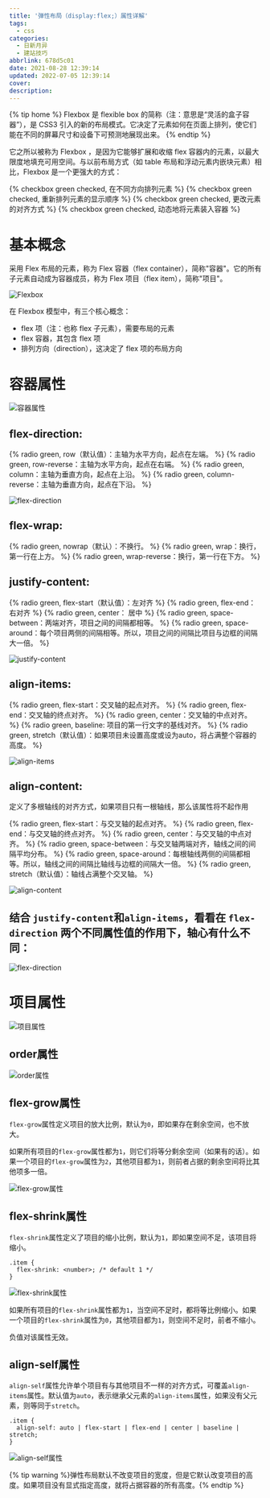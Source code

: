```yaml
---
title: '弹性布局（display:flex;）属性详解'
tags:
  - css
categories:
  - 日新月异
  - 建站技巧
abbrlink: 678d5c01
date: 2021-08-28 12:39:14
updated: 2022-07-05 12:39:14
cover:
description:
---
```


{% tip home %}
Flexbox 是 flexible box 的简称（注：意思是“灵活的盒子容器”），是 CSS3 引入的新的布局模式。它决定了元素如何在页面上排列，使它们能在不同的屏幕尺寸和设备下可预测地展现出来。
{% endtip %}

它之所以被称为 Flexbox ，是因为它能够扩展和收缩 flex 容器内的元素，以最大限度地填充可用空间。与以前布局方式（如 table 布局和浮动元素内嵌块元素）相比，Flexbox 是一个更强大的方式：

{% checkbox green checked, 在不同方向排列元素 %}
{% checkbox green checked, 重新排列元素的显示顺序 %}
{% checkbox green checked, 更改元素的对齐方式 %}
{% checkbox green checked, 动态地将元素装入容器 %}

# 基本概念

采用 Flex 布局的元素，称为 Flex 容器（flex container），简称"容器"。它的所有子元素自动成为容器成员，称为 Flex 项目（flex item），简称"项目"。

![Flexbox](https://npm.elemecdn.com/wayne-img@latest/blog/imgs/flex1.png) 

在 Flexbox 模型中，有三个核心概念：
- flex 项（注：也称 flex 子元素），需要布局的元素
- flex 容器，其包含 flex 项
- 排列方向（direction），这决定了 flex 项的布局方向

# 容器属性

![容器属性](https://npm.elemecdn.com/wayne-img@latest/blog/imgs/flex2.png)

## flex-direction:

{% radio green, row（默认值）：主轴为水平方向，起点在左端。 %}
{% radio green, row-reverse：主轴为水平方向，起点在右端。 %}
{% radio green, column：主轴为垂直方向，起点在上沿。 %}
{% radio green, column-reverse：主轴为垂直方向，起点在下沿。 %}

![flex-direction](https://npm.elemecdn.com/wayne-img@latest/blog/imgs/flex3.png)

## flex-wrap:

{% radio green, nowrap（默认）：不换行。 %}
{% radio green, wrap：换行，第一行在上方。 %}
{% radio green, wrap-reverse：换行，第一行在下方。 %}

## justify-content:

{% radio green, flex-start（默认值）：左对齐 %}
{% radio green, flex-end：右对齐 %}
{% radio green, center： 居中 %}
{% radio green, space-between：两端对齐，项目之间的间隔都相等。 %}
{% radio green, space-around：每个项目两侧的间隔相等。所以，项目之间的间隔比项目与边框的间隔大一倍。 %}

![justify-content](https://npm.elemecdn.com/wayne-img@latest/blog/imgs/flex4.gif)

## align-items:

{% radio green, flex-start：交叉轴的起点对齐。 %}
{% radio green, flex-end：交叉轴的终点对齐。 %}
{% radio green, center：交叉轴的中点对齐。 %}
{% radio green, baseline: 项目的第一行文字的基线对齐。 %}
{% radio green, stretch（默认值）：如果项目未设置高度或设为auto，将占满整个容器的高度。 %}

![align-items](https://npm.elemecdn.com/wayne-img@latest/blog/imgs/flex5.gif)

## align-content:

定义了多根轴线的对齐方式，如果项目只有一根轴线，那么该属性将不起作用

{% radio green, flex-start：与交叉轴的起点对齐。 %}
{% radio green, flex-end：与交叉轴的终点对齐。 %}
{% radio green, center：与交叉轴的中点对齐。 %}
{% radio green, space-between：与交叉轴两端对齐，轴线之间的间隔平均分布。 %}
{% radio green, space-around：每根轴线两侧的间隔都相等。所以，轴线之间的间隔比轴线与边框的间隔大一倍。 %}
{% radio green, stretch（默认值）：轴线占满整个交叉轴。 %}

![align-content](https://npm.elemecdn.com/wayne-img@latest/blog/imgs/flex6.png)

## 结合 `justify-content`和`align-items`，看看在 `flex-direction` 两个不同属性值的作用下，轴心有什么不同：

![flex-direction](https://npm.elemecdn.com/wayne-img@latest/blog/imgs/flex7.gif)

# 项目属性

![项目属性](https://npm.elemecdn.com/wayne-img@latest/blog/imgs/flex8.png)

## order属性

![order属性](https://npm.elemecdn.com/wayne-img@latest/blog/imgs/flex9.png)

## flex-grow属性

`flex-grow`属性定义项目的放大比例，默认为`0`，即如果存在剩余空间，也不放大。

如果所有项目的`flex-grow`属性都为`1`，则它们将等分剩余空间（如果有的话）。如果一个项目的`flex-grow`属性为`2`，其他项目都为`1`，则前者占据的剩余空间将比其他项多一倍。

![flex-grow属性](https://npm.elemecdn.com/wayne-img@latest/blog/imgs/flex10.png)

## flex-shrink属性

`flex-shrink`属性定义了项目的缩小比例，默认为`1`，即如果空间不足，该项目将缩小。

```flex-shrink
.item {
  flex-shrink: <number>; /* default 1 */
}
```

![flex-shrink属性](https://npm.elemecdn.com/wayne-img@latest/blog/imgs/flex11.jpg)

如果所有项目的`flex-shrink`属性都为`1`，当空间不足时，都将等比例缩小。如果一个项目的`flex-shrink`属性为`0`，其他项目都为`1`，则空间不足时，前者不缩小。

负值对该属性无效。

## align-self属性

`align-self`属性允许单个项目有与其他项目不一样的对齐方式，可覆盖`align-items`属性。默认值为`auto`，表示继承父元素的`align-items`属性，如果没有父元素，则等同于`stretch`。

```align-self
.item {
  align-self: auto | flex-start | flex-end | center | baseline | stretch;
}
```

![align-self属性](https://npm.elemecdn.com/wayne-img@latest/blog/imgs/flex12.png)

{% tip warning %}弹性布局默认不改变项目的宽度，但是它默认改变项目的高度。如果项目没有显式指定高度，就将占据容器的所有高度。{% endtip %}